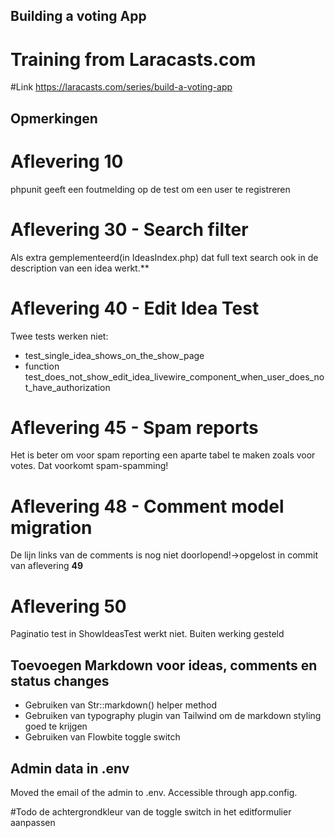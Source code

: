## Building a voting App
# Training from Laracasts.com

#Link
https://laracasts.com/series/build-a-voting-app


## Opmerkingen

# Aflevering 10
phpunit geeft een foutmelding op de test om een user te registreren

# Aflevering 30 - Search filter
Als extra gemplementeerd(in IdeasIndex.php) dat full text search ook in de description van een idea werkt.**


# Aflevering 40 - Edit Idea Test
Twee tests werken niet:
- test_single_idea_shows_on_the_show_page
- function test_does_not_show_edit_idea_livewire_component_when_user_does_not_have_authorization

# Aflevering 45 - Spam reports
Het is beter om voor spam reporting een aparte tabel te maken zoals voor votes. Dat voorkomt spam-spamming!

# Aflevering 48 - Comment model migration
De lijn links van de comments is nog niet doorlopend!->opgelost in commit van aflevering **49**

# Aflevering 50
Paginatio test in ShowIdeasTest werkt niet. Buiten werking gesteld

## Toevoegen Markdown voor ideas, comments en status changes
- Gebruiken van Str::markdown() helper method
- Gebruiken van typography plugin van Tailwind om de markdown styling goed te krijgen
- Gebruiken van Flowbite toggle switch

## Admin data in .env
Moved the email of the admin to .env. Accessible through app.config.


#Todo
de achtergrondkleur van de toggle switch in het editformulier aanpassen
